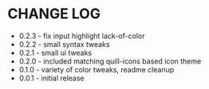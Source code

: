 # CHANGE LOG

- 0.2.3 - fix input highlight lack-of-color
- 0.2.2 - small syntax tweaks
- 0.2.1 - small ui tweaks
- 0.2.0 - included matching quill-icons based icon theme
- 0.1.0 - variety of color tweaks, readme cleanup
- 0.0.1 - initial release